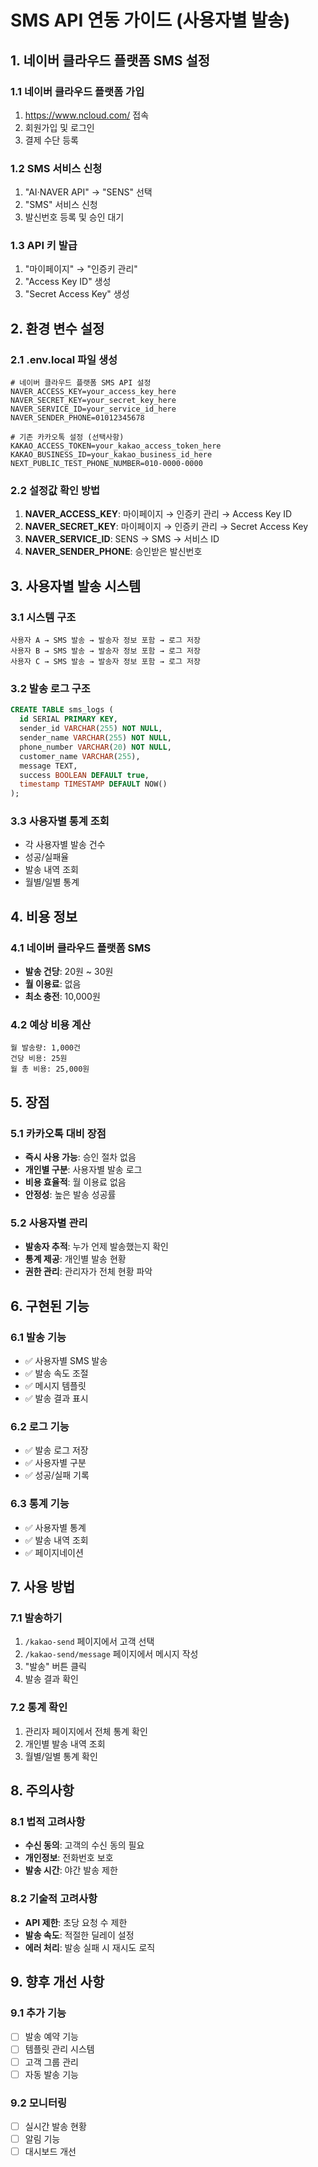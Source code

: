 # SMS API 연동 가이드 (사용자별 발송)

## 1. 네이버 클라우드 플랫폼 SMS 설정

### 1.1 네이버 클라우드 플랫폼 가입

1. https://www.ncloud.com/ 접속
2. 회원가입 및 로그인
3. 결제 수단 등록

### 1.2 SMS 서비스 신청

1. "AI·NAVER API" → "SENS" 선택
2. "SMS" 서비스 신청
3. 발신번호 등록 및 승인 대기

### 1.3 API 키 발급

1. "마이페이지" → "인증키 관리"
2. "Access Key ID" 생성
3. "Secret Access Key" 생성

## 2. 환경 변수 설정

### 2.1 .env.local 파일 생성

```env
# 네이버 클라우드 플랫폼 SMS API 설정
NAVER_ACCESS_KEY=your_access_key_here
NAVER_SECRET_KEY=your_secret_key_here
NAVER_SERVICE_ID=your_service_id_here
NAVER_SENDER_PHONE=01012345678

# 기존 카카오톡 설정 (선택사항)
KAKAO_ACCESS_TOKEN=your_kakao_access_token_here
KAKAO_BUSINESS_ID=your_kakao_business_id_here
NEXT_PUBLIC_TEST_PHONE_NUMBER=010-0000-0000
```

### 2.2 설정값 확인 방법

1. **NAVER_ACCESS_KEY**: 마이페이지 → 인증키 관리 → Access Key ID
2. **NAVER_SECRET_KEY**: 마이페이지 → 인증키 관리 → Secret Access Key
3. **NAVER_SERVICE_ID**: SENS → SMS → 서비스 ID
4. **NAVER_SENDER_PHONE**: 승인받은 발신번호

## 3. 사용자별 발송 시스템

### 3.1 시스템 구조

```
사용자 A → SMS 발송 → 발송자 정보 포함 → 로그 저장
사용자 B → SMS 발송 → 발송자 정보 포함 → 로그 저장
사용자 C → SMS 발송 → 발송자 정보 포함 → 로그 저장
```

### 3.2 발송 로그 구조

```sql
CREATE TABLE sms_logs (
  id SERIAL PRIMARY KEY,
  sender_id VARCHAR(255) NOT NULL,
  sender_name VARCHAR(255) NOT NULL,
  phone_number VARCHAR(20) NOT NULL,
  customer_name VARCHAR(255),
  message TEXT,
  success BOOLEAN DEFAULT true,
  timestamp TIMESTAMP DEFAULT NOW()
);
```

### 3.3 사용자별 통계 조회

- 각 사용자별 발송 건수
- 성공/실패율
- 발송 내역 조회
- 월별/일별 통계

## 4. 비용 정보

### 4.1 네이버 클라우드 플랫폼 SMS

- **발송 건당**: 20원 ~ 30원
- **월 이용료**: 없음
- **최소 충전**: 10,000원

### 4.2 예상 비용 계산

```
월 발송량: 1,000건
건당 비용: 25원
월 총 비용: 25,000원
```

## 5. 장점

### 5.1 카카오톡 대비 장점

- **즉시 사용 가능**: 승인 절차 없음
- **개인별 구분**: 사용자별 발송 로그
- **비용 효율적**: 월 이용료 없음
- **안정성**: 높은 발송 성공률

### 5.2 사용자별 관리

- **발송자 추적**: 누가 언제 발송했는지 확인
- **통계 제공**: 개인별 발송 현황
- **권한 관리**: 관리자가 전체 현황 파악

## 6. 구현된 기능

### 6.1 발송 기능

- ✅ 사용자별 SMS 발송
- ✅ 발송 속도 조절
- ✅ 메시지 템플릿
- ✅ 발송 결과 표시

### 6.2 로그 기능

- ✅ 발송 로그 저장
- ✅ 사용자별 구분
- ✅ 성공/실패 기록

### 6.3 통계 기능

- ✅ 사용자별 통계
- ✅ 발송 내역 조회
- ✅ 페이지네이션

## 7. 사용 방법

### 7.1 발송하기

1. `/kakao-send` 페이지에서 고객 선택
2. `/kakao-send/message` 페이지에서 메시지 작성
3. "발송" 버튼 클릭
4. 발송 결과 확인

### 7.2 통계 확인

1. 관리자 페이지에서 전체 통계 확인
2. 개인별 발송 내역 조회
3. 월별/일별 통계 확인

## 8. 주의사항

### 8.1 법적 고려사항

- **수신 동의**: 고객의 수신 동의 필요
- **개인정보**: 전화번호 보호
- **발송 시간**: 야간 발송 제한

### 8.2 기술적 고려사항

- **API 제한**: 초당 요청 수 제한
- **발송 속도**: 적절한 딜레이 설정
- **에러 처리**: 발송 실패 시 재시도 로직

## 9. 향후 개선 사항

### 9.1 추가 기능

- [ ] 발송 예약 기능
- [ ] 템플릿 관리 시스템
- [ ] 고객 그룹 관리
- [ ] 자동 발송 기능

### 9.2 모니터링

- [ ] 실시간 발송 현황
- [ ] 알림 기능
- [ ] 대시보드 개선
